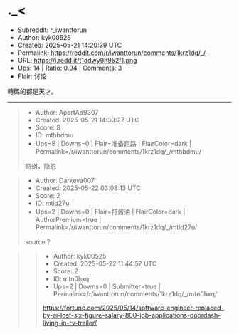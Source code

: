 # ._<

- Subreddit: r_iwanttorun
- Author: kyk00525
- Created: 2025-05-21 14:20:39 UTC
- Permalink: https://reddit.com/r/iwanttorun/comments/1krz1dq/_/
- URL: https://i.redd.it/t1ddwy9h952f1.png
- Ups: 14 | Ratio: 0.94 | Comments: 3
- Flair: 讨论


轉碼的都是天才。


---

> - Author: ApartAd9307
> - Created: 2025-05-21 14:39:27 UTC
> - Score: 8
> - ID: mthbdmu
> - Ups=8 | Downs=0 | Flair=准备跑路 | FlairColor=dark | Permalink=/r/iwanttorun/comments/1krz1dq/_/mthbdmu/
>
> 码蛆，隐忍

> - Author: Darkeva007
> - Created: 2025-05-22 03:08:13 UTC
> - Score: 2
> - ID: mtld27u
> - Ups=2 | Downs=0 | Flair=打酱油 | FlairColor=dark | AuthorPremium=true | Permalink=/r/iwanttorun/comments/1krz1dq/_/mtld27u/
>
> source？

>> - Author: kyk00525
>> - Created: 2025-05-22 11:44:57 UTC
>> - Score: 2
>> - ID: mtn0hxq
>> - Ups=2 | Downs=0 | Submitter=true | Permalink=/r/iwanttorun/comments/1krz1dq/_/mtn0hxq/
>>
>> https://fortune.com/2025/05/14/software-engineer-replaced-by-ai-lost-six-figure-salary-800-job-applications-doordash-living-in-rv-trailer/
